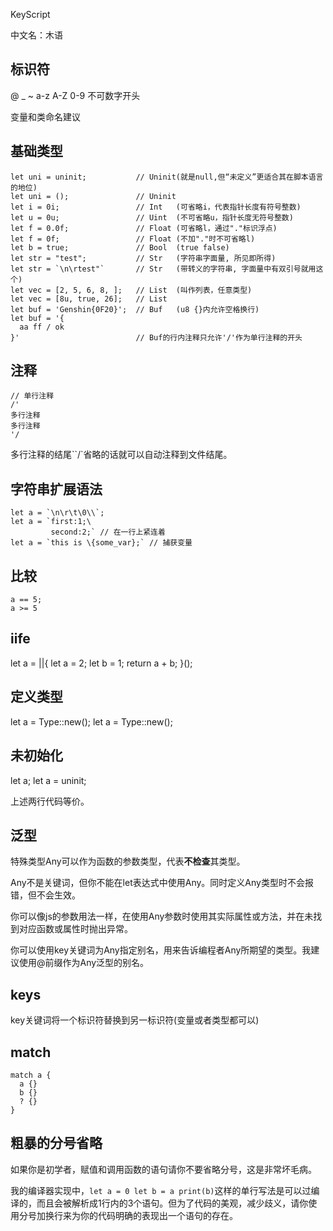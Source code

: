 KeyScript

中文名：木语

## 标识符

@ _ ~ a-z A-Z 0-9
不可数字开头

变量和类命名建议

## 基础类型

```
let uni = uninit;           // Uninit(就是null,但“未定义”更适合其在脚本语言的地位)
let uni = ();               // Uninit
let i = 0i;                 // Int   (可省略i，代表指针长度有符号整数)
let u = 0u;                 // Uint  (不可省略u，指针长度无符号整数)
let f = 0.0f;               // Float (可省略l，通过"."标识浮点)
let f = 0f;                 // Float (不加"."时不可省略l)
let b = true;               // Bool  (true false)
let str = "test";           // Str   (字符串字面量, 所见即所得)
let str = `\n\rtest"`       // Str   (带转义的字符串, 字面量中有双引号就用这个)
let vec = [2, 5, 6, 8, ];   // List  (叫作列表，任意类型)
let vec = [8u, true, 26];   // List 
let buf = 'Genshin{0F20}';  // Buf   (u8 {}内允许空格换行)
let buf = '{
  aa ff / ok
}'                          // Buf的行内注释只允许'/'作为单行注释的开头

```


## 注释
```
// 单行注释
/'
多行注释
多行注释
'/
```
多行注释的结尾``/`省略的话就可以自动注释到文件结尾。

## 字符串扩展语法

```
let a = `\n\r\t\0\\`;
let a = `first:1;\
         second:2;` // 在一行上紧连着
let a = `this is \{some_var};` // 捕获变量
```

## 比较

```
a == 5;
a >= 5
```

## iife

let a = ||{
  let a = 2;
  let b = 1;
  return a + b;
}();

## 定义类型

let a = Type::new();
let a = Type::new();

## 未初始化

let a;
let a = uninit;

上述两行代码等价。

## 泛型

特殊类型Any可以作为函数的参数类型，代表**不检查**其类型。

Any不是关键词，但你不能在let表达式中使用Any。同时定义Any类型时不会报错，但不会生效。

你可以像js的参数用法一样，在使用Any参数时使用其实际属性或方法，并在未找到对应函数或属性时抛出异常。

你可以使用key关键词为Any指定别名，用来告诉编程者Any所期望的类型。我建议使用@前缀作为Any泛型的别名。


## keys
key关键词将一个标识符替换到另一标识符(变量或者类型都可以)

## match
```
match a {
  a {}
  b {}
  ? {}
}
```

## 粗暴的分号省略

如果你是初学者，赋值和调用函数的语句请你不要省略分号，这是非常坏毛病。

我的编译器实现中，`let a = 0 let b = a print(b)`这样的单行写法是可以过编译的，而且会被解析成1行内的3个语句。但为了代码的美观，减少歧义，请你使用分号加换行来为你的代码明确的表现出一个语句的存在。